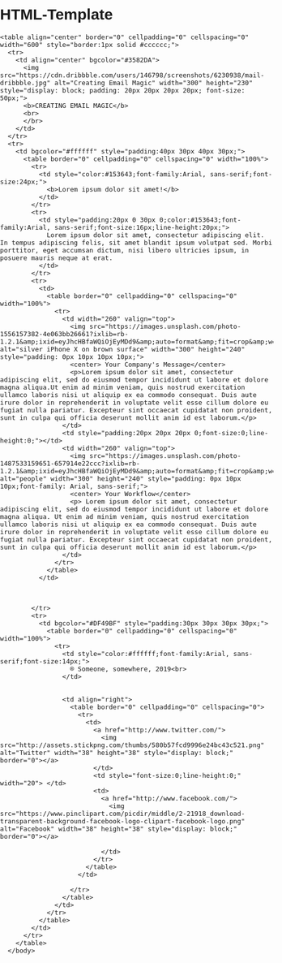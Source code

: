 # HTML-Template

<!DOCTYPE html PUBLIC "-//W3C//DTD XHTML 1.0 Transitional//EN" "http://www.w3.org/TR/xhtml1/DTD/xhtml1-transitional.dtd">
<html xmlns="http://www.w3.org/1999/xhtml">
  <head>
    <meta http-equiv="content-type" content="text/html; charset=UTF-8">
    <title> This is the beginning of my email </title>
    <meta name="viewport" content="width=device-width, initial-scale=1.0">
  </head>
  <body style="margin:0; padding: 0; font-family: Arial, sans-serif; font-size: 15px;">
    
    <table align="center" border="0" cellpadding="0" cellspacing="0" width="600" style="border:1px solid #cccccc;">
      <tr>
        <td align="center" bgcolor="#3582DA">
          <img src="https://cdn.dribbble.com/users/146798/screenshots/6230938/mail-dribbble.jpg" alt="Creating Email Magic" width="300" height="230" style="display: block; padding: 20px 20px 20px 20px; font-size: 50px;">
          <b>CREATING EMAIL MAGIC</b>
          <br>
          </br>
        </td>
      </tr>
      <tr>
        <td bgcolor="#ffffff" style="padding:40px 30px 40px 30px;">
          <table border="0" cellpadding="0" cellspacing="0" width="100%">
            <tr>
              <td style="color:#153643;font-family:Arial, sans-serif;font-size:24px;">
                <b>Lorem ipsum dolor sit amet!</b>
              </td>
            </tr>
            <tr>
              <td style="padding:20px 0 30px 0;color:#153643;font-family:Arial, sans-serif;font-size:16px;line-height:20px;">
                Lorem ipsum dolor sit amet, consectetur adipiscing elit. In tempus adipiscing felis, sit amet blandit ipsum volutpat sed. Morbi porttitor, eget accumsan dictum, nisi libero ultricies ipsum, in posuere mauris neque at erat.
              </td>
            </tr>
            <tr>
              <td>
                <table border="0" cellpadding="0" cellspacing="0" width="100%">
                  <tr>
                    <td width="260" valign="top">
                      <img src="https://images.unsplash.com/photo-1556157382-4e063bb26661?ixlib=rb-1.2.1&amp;ixid=eyJhcHBfaWQiOjEyMDd9&amp;auto=format&amp;fit=crop&amp;w=1000&amp;q=80" alt="silver iPhone X on brown surface" width="300" height="240" style="padding: 0px 10px 10px 10px;">
                      <center> Your Company's Message</center>
                      <p>Lorem ipsum dolor sit amet, consectetur adipiscing elit, sed do eiusmod tempor incididunt ut labore et dolore magna aliqua.Ut enim ad minim veniam, quis nostrud exercitation ullamco laboris nisi ut aliquip ex ea commodo consequat. Duis aute irure dolor in reprehenderit in voluptate velit esse cillum dolore eu fugiat nulla pariatur. Excepteur sint occaecat cupidatat non proident, sunt in culpa qui officia deserunt mollit anim id est laborum.</p>
                    </td>
                    <td style="padding:20px 20px 20px 0;font-size:0;line-height:0;"></td>
                    <td width="260" valign="top">
                      <img src="https://images.unsplash.com/photo-1487533159651-657914e22ccc?ixlib=rb-1.2.1&amp;ixid=eyJhcHBfaWQiOjEyMDd9&amp;auto=format&amp;fit=crop&amp;w=1050&amp;q=80" alt="people" width="300" height="240" style="padding: 0px 10px 10px;font-family: Arial, sans-serif;">
                      <center> Your Workflow</center>
                      <p> Lorem ipsum dolor sit amet, consectetur adipiscing elit, sed do eiusmod tempor incididunt ut labore et dolore magna aliqua. Ut enim ad minim veniam, quis nostrud exercitation ullamco laboris nisi ut aliquip ex ea commodo consequat. Duis aute irure dolor in reprehenderit in voluptate velit esse cillum dolore eu fugiat nulla pariatur. Excepteur sint occaecat cupidatat non proident, sunt in culpa qui officia deserunt mollit anim id est laborum.</p>
                    </td>
                  </tr>
                </table>
              </td>
              
              
              
            </tr>
            <tr>
              <td bgcolor="#DF49BF" style="padding:30px 30px 30px 30px;">
                <table border="0" cellpadding="0" cellspacing="0" width="100%">
                  <tr>
                    <td style="color:#ffffff;font-family:Arial, sans-serif;font-size:14px;">
                      ® Someone, somewhere, 2019<br>
                    </td>
                    
                    
                    <td align="right">
                      <table border="0" cellpadding="0" cellspacing="0">
                        <tr>
                          <td>
                            <a href="http://www.twitter.com/">
                              <img src="http://assets.stickpng.com/thumbs/580b57fcd9996e24bc43c521.png" alt="Twitter" width="38" height="38" style="display: block;" border="0"></a>
                            </td>
                            <td style="font-size:0;line-height:0;" width="20"> </td>
                            <td>
                              <a href="http://www.facebook.com/">
                                <img src="https://www.pinclipart.com/picdir/middle/2-21918_download-transparent-background-facebook-logo-clipart-facebook-logo.png" alt="Facebook" width="38" height="38" style="display: block;" border="0"></a>
                                
                              </td>
                            </tr>
                          </table>
                        </td>
                        
                      </tr>
                    </table>
                  </td>
                </tr>
              </table>
            </td>
          </tr>
        </table>
      </body>
</html>
